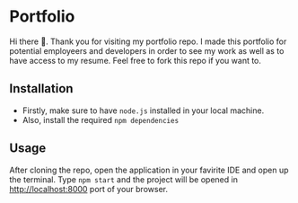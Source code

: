 # Portfolio

Hi there 👋. Thank you for visiting my portfolio repo. I made this portfolio for potential employeers and developers in order to see my work as well as to have access to my resume. Feel free to fork this repo if you want to.

## Installation

- Firstly, make sure to have `node.js` installed in your local machine.
- Also, install the required `npm dependencies`

## Usage

After cloning the repo, open the application in your favirite IDE and open up the terminal. Type `npm start` and the project will be opened in [http://localhost:8000](http://localhost:8000) port of your browser.
